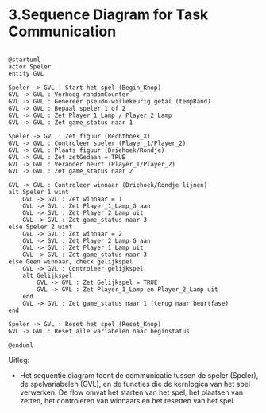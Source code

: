 # 3.Sequence Diagram for Task Communication

```plantuml

@startuml
actor Speler
entity GVL

Speler -> GVL : Start het spel (Begin_Knop)
GVL -> GVL : Verhoog randomCounter
GVL -> GVL : Genereer pseudo-willekeurig getal (tempRand)
GVL -> GVL : Bepaal speler 1 of 2
GVL -> GVL : Zet Player_1_Lamp / Player_2_Lamp
GVL -> GVL : Zet game_status naar 1

Speler -> GVL : Zet figuur (Rechthoek_X)
GVL -> GVL : Controleer speler (Player_1/Player_2)
GVL -> GVL : Plaats figuur (Driehoek/Rondje)
GVL -> GVL : Zet zetGedaan = TRUE
GVL -> GVL : Verander beurt (Player_1/Player_2)
GVL -> GVL : Zet game_status naar 2

GVL -> GVL : Controleer winnaar (Driehoek/Rondje lijnen)
alt Speler 1 wint
    GVL -> GVL : Zet winnaar = 1
    GVL -> GVL : Zet Player_1_Lamp_G aan
    GVL -> GVL : Zet Player_2_Lamp uit
    GVL -> GVL : Zet game_status naar 3
else Speler 2 wint
    GVL -> GVL : Zet winnaar = 2
    GVL -> GVL : Zet Player_2_Lamp_G aan
    GVL -> GVL : Zet Player_1_Lamp uit
    GVL -> GVL : Zet game_status naar 3
else Geen winnaar, check gelijkspel
    GVL -> GVL : Controleer gelijkspel
    alt Gelijkspel
        GVL -> GVL : Zet Gelijkspel = TRUE
        GVL -> GVL : Zet Player_1_Lamp en Player_2_Lamp uit
    end
    GVL -> GVL : Zet game_status naar 1 (terug naar beurtfase)
end

Speler -> GVL : Reset het spel (Reset_Knop)
GVL -> GVL : Reset alle variabelen naar beginstatus

@enduml

```
Uitleg:

- Het sequentie diagram toont de communicatie tussen de speler (Speler), de spelvariabelen (GVL), en de functies die de kernlogica van het spel verwerken. De flow omvat het starten van het spel, het plaatsen van zetten, het controleren van winnaars en het resetten van het spel.